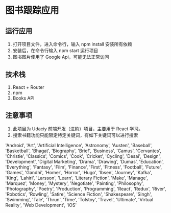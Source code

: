 # 图书跟踪应用

## 运行应用

1. 打开项目文件，进入命令行，输入 npm install 安装所有依赖
2. 安装后，在命令行输入 npm start 运行项目
3. 图书图片使用了 Google Api，可能无法正常访问

## 技术栈

1. React + Router
2. npm
3. Books API


## 注意事项

1. 此项目为 Udaciy 前端开发（进阶）项目，主要用于 React 学习。
2. 搜索书籍功能只能限定特定关键词，有如下关键词可以进行搜索 

'Android', 'Art', 'Artificial Intelligence', 'Astronomy', 'Austen', 'Baseball', 'Basketball', 'Bhagat', 'Biography', 'Brief', 'Business', 'Camus', 'Cervantes', 'Christie', 'Classics', 'Comics', 'Cook', 'Cricket', 'Cycling', 'Desai', 'Design', 'Development', 'Digital Marketing', 'Drama', 'Drawing', 'Dumas', 'Education', 'Everything', 'Fantasy', 'Film', 'Finance', 'First', 'Fitness', 'Football', 'Future', 'Games', 'Gandhi', 'Homer', 'Horror', 'Hugo', 'Ibsen', 'Journey', 'Kafka', 'King', 'Lahiri', 'Larsson', 'Learn', 'Literary Fiction', 'Make', 'Manage', 'Marquez', 'Money', 'Mystery', 'Negotiate', 'Painting', 'Philosophy', 'Photography', 'Poetry', 'Production', 'Programming', 'React', 'Redux', 'River', 'Robotics', 'Rowling', 'Satire', 'Science Fiction', 'Shakespeare', 'Singh', 'Swimming', 'Tale', 'Thrun', 'Time', 'Tolstoy', 'Travel', 'Ultimate', 'Virtual Reality', 'Web Development', 'iOS'